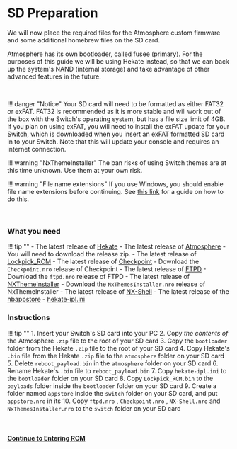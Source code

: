 # SD Preparation

We will now place the required files for the Atmosphere custom firmware and some additional homebrew files on the SD card.

Atmosphere has its own bootloader, called fusee (primary). For the purposes of this guide we will be using Hekate instead, so that we can back up the system's NAND (internal storage) and take advantage of other advanced features in the future.

&nbsp;

!!! danger "Notice"
    Your SD card will need to be formatted as either FAT32 or exFAT. FAT32 is recommended as it is more stable and will work out of the box with the Switch's operating system, but has a file size limit of 4GB. If you plan on using exFAT, you will need to install the exFAT update for your Switch, which is downloaded when you insert an exFAT formatted SD card in to your Switch. Note that this will update your console and requires an internet connection.

!!! warning "NxThemeInstaller"
    The ban risks of using Switch themes are at this time unknown. Use them at your own risk.

!!! warning "File name extensions"
    If you use Windows, you should enable file name extensions before continuing. See [this link](../extras/showing_file_extensions.md) for a guide on how to do this.

&nbsp;

### What you need

!!! tip ""
    - The latest release of [Hekate](https://github.com/CTCaer/hekate/releases/)
    - The latest release of [Atmosphere](https://github.com/Atmosphere-NX/Atmosphere/releases) 
        - You will need to download the release zip.
    - The latest release of [Lockpick_RCM](https://github.com/shchmue/Lockpick_RCM/releases)
    - The latest release of [Checkpoint](https://github.com/FlagBrew/Checkpoint/releases)
        - Download the `Checkpoint.nro` release of Checkpoint
    - The latest release of [FTPD](https://github.com/mtheall/ftpd/releases)
        - Download the `ftpd.nro` release of FTPD
    - The latest release of [NXThemeInstaller](https://github.com/exelix11/SwitchThemeInjector/releases)
        - Download the `NxThemesInstaller.nro` release of NxThemeInstaller
    - The latest release of [NX-Shell](https://github.com/joel16/NX-Shell/releases)
    - The latest release of the [hbappstore](https://github.com/vgmoose/hb-appstore/releases)
    - <a href="../../files/hekate_ipl.ini" download>hekate-ipl.ini</a>


### Instructions

!!! tip ""
    1. Insert your Switch's SD card into your PC
    2. Copy *the contents of* the Atmosphere `.zip` file to the root of your SD card
    3. Copy the `bootloader` folder from the Hekate `.zip` file to the root of your SD card
    4. Copy Hekate's `.bin` file from the Hekate `.zip` file to the `atmosphere` folder on your SD card
    5. Delete `reboot_payload.bin` in the `atmosphere` folder on your SD card
    6. Rename Hekate's `.bin` file to `reboot_payload.bin`
    7. Copy `hekate-ipl.ini` to the `bootloader` folder on your SD card
    8. Copy `Lockpick_RCM.bin` to the `payloads` folder inside the `bootloader` folder on your SD card
    9. Create a folder named `appstore` inside the `switch` folder on your SD card, and put `appstore.nro` in its
    10. Copy `ftpd.nro` , `Checkpoint.nro` , `NX-Shell.nro` and `NxThemesInstaller.nro` to the `switch` folder on your SD card

&nbsp;

#### [Continue to Entering RCM <i class="fa fa-arrow-circle-right fa-lg"></i>](entering_rcm.md)
